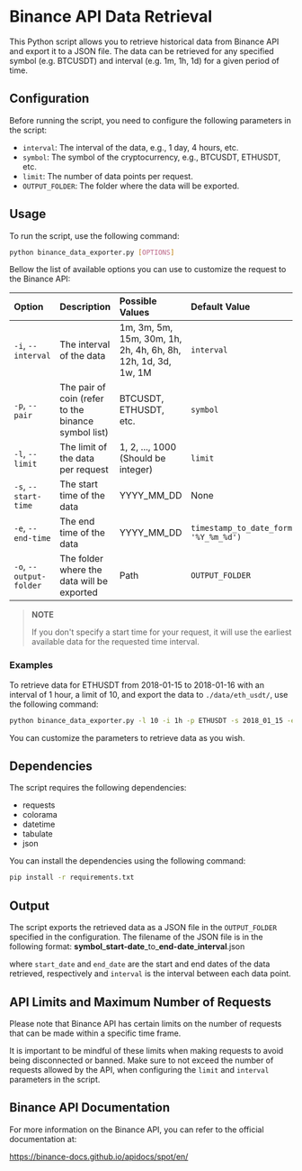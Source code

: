 # Binance API Data Retrieval

This Python script allows you to retrieve historical data from Binance API and export it to a JSON file. The data can be retrieved for any specified symbol (e.g. BTCUSDT) and interval (e.g. 1m, 1h, 1d) for a given period of time.

## Configuration

Before running the script, you need to configure the following parameters in the script:

- `interval`: The interval of the data, e.g., 1 day, 4 hours, etc.
- `symbol`: The symbol of the cryptocurrency, e.g., BTCUSDT, ETHUSDT, etc.
- `limit`: The number of data points per request.
- `OUTPUT_FOLDER`: The folder where the data will be exported.

## Usage

To run the script, use the following command:

````bash
python binance_data_exporter.py [OPTIONS]
````

Bellow the list of available options you can use to customize the request to the Binance API:

| Option | Description | Possible Values | Default Value |
| :------ | :----------- | :--------------- | :------------- |
| `-i`, `--interval` | The interval of the data | 1m, 3m, 5m, 15m, 30m, 1h, 2h, 4h, 6h, 8h, 12h, 1d, 3d, 1w, 1M | `interval` |
| `-p`, `--pair` | The pair of coin (refer to the binance symbol list) | BTCUSDT, ETHUSDT, etc. | `symbol` |
| `-l`, `--limit` | The limit of the data per request | 1, 2, ..., 1000 (Should be integer) | `limit` |
| `-s`, `--start-time` | The start time of the data | YYYY_MM_DD | None |
| `-e`, `--end-time` | The end time of the data | YYYY_MM_DD | `timestamp_to_date_format(end_time, '%Y_%m_%d')` |
| `-o`, `--output-folder` | The folder where the data will be exported | Path | `OUTPUT_FOLDER` |

> **NOTE** 
> 
> If you don't specify a start time for your request, it will use the earliest available data for the requested time interval.

### Examples

To retrieve data for ETHUSDT from 2018-01-15 to 2018-01-16 with an interval of 1 hour, a limit of 10, and export the data to `./data/eth_usdt/`, use the following command:

````bash
python binance_data_exporter.py -l 10 -i 1h -p ETHUSDT -s 2018_01_15 -e 2018_01_16 -o ./data/eth_usdt/
````

You can customize the parameters to retrieve data as you wish.


## Dependencies

The script requires the following dependencies:

- requests
- colorama
- datetime
- tabulate
- json

You can install the dependencies using the following command:

````bash
pip install -r requirements.txt
````	


## Output

The script exports the retrieved data as a JSON file in the `OUTPUT_FOLDER` specified in the configuration. The filename of the JSON file is in the following format: **symbol**\_**start-date**\_to\_**end-date**\_**interval**.json

where `start_date` and `end_date` are the start and end dates of the data retrieved, respectively and ``interval`` is the interval between each data point.

## API Limits and Maximum Number of Requests

Please note that Binance API has certain limits on the number of requests that can be made within a specific time frame. 

It is important to be mindful of these limits when making requests to avoid being disconnected or banned. Make sure to not exceed the number of requests allowed by the API, when configuring the `limit` and `interval` parameters in the script.

## Binance API Documentation
For more information on the Binance API, you can refer to the official documentation at:

https://binance-docs.github.io/apidocs/spot/en/